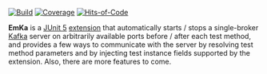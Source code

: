 [![Build](https://img.shields.io/github/actions/workflow/status/SamPanza/EmKa/build.yml?style=for-the-badge)](https://github.com/SamPanza/EmKa/actions/workflows/build.yml)
[![Coverage](https://img.shields.io/codecov/c/github/SamPanza/EmKa?style=for-the-badge)](https://app.codecov.io/gh/SamPanza/EmKa)
[![Hits-of-Code](https://img.shields.io/badge/dynamic/json?style=for-the-badge&label=Hits-of-Code&query=$.count&url=https://hitsofcode.com/github/SamPanza/EmKa/json?branch=main)](https://hitsofcode.com/github/SamPanza/EmKa/view?branch=main)

**EmKa** is a [JUnit 5](https://junit.org/junit5/) [extension](https://junit.org/junit5/docs/current/user-guide/#extensions)
that automatically starts / stops a single-broker [Kafka](https://kafka.apache.org/) server on arbitrarily available ports
before / after each test method, and provides a few ways to communicate with the server by resolving test method parameters
and by injecting test instance fields supported by the extension. Also, there are more features to come.
